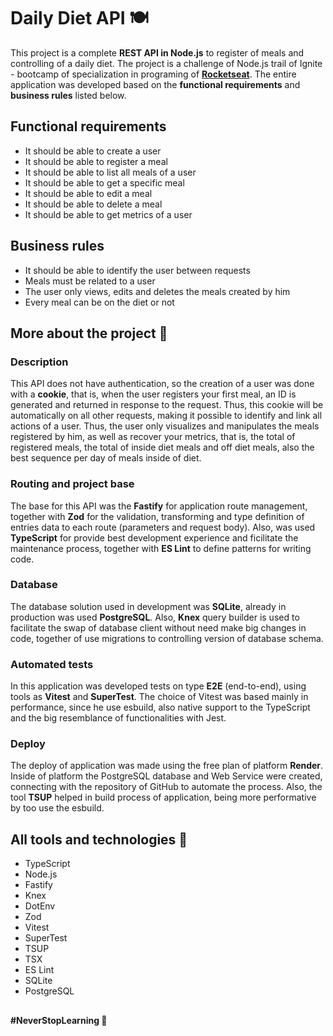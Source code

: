 # Daily Diet API 🍽

This project is a complete **REST API in Node.js** to register of meals and controlling of a daily diet. The project is a challenge of Node.js trail of Ignite - bootcamp of specialization in programing of [**Rocketseat**](https://github.com/rocketseat-education). The entire application was developed based on the **functional requirements** and **business rules** listed below.

## Functional requirements

- It should be able to create a user
- It should be able to register a meal
- It should be able to list all meals of a user
- It should be able to get a specific meal
- It should be able to edit a meal
- It should be able to delete a meal
- It should be able to get metrics of a user

## Business rules

- It should be able to identify the user between requests
- Meals must be related to a user
- The user only views, edits and deletes the meals created by him
- Every meal can be on the diet or not

## More about the project 👀

### Description

This API does not have authentication, so the creation of a user was done with a **cookie**, that is, when the user registers your first meal, an ID is generated and returned in response to the request. Thus, this cookie will be automatically on all other requests, making it possible to identify and link all actions of a user. Thus, the user only visualizes and manipulates the meals registered by him, as well as recover your metrics, that is, the total of registered meals, the total of inside diet meals and off diet meals, also the best sequence per day of meals inside of diet.

### Routing and project base

The base for this API was the **Fastify** for application route management, together with **Zod** for the validation, transforming and type definition of entries data to each route (parameters and request body). Also, was used **TypeScript** for provide best development experience and ficilitate the maintenance process, together with **ES Lint** to define patterns for writing code.

### Database

The database solution used in development was **SQLite**, already in production was used **PostgreSQL**. Also, **Knex** query builder is used to facilitate the swap of database client without need make big changes in code, together of use migrations to controlling version of database schema.

### Automated tests

In this application was developed tests on type **E2E** (end-to-end), using tools as **Vitest** and **SuperTest**. The choice of Vitest was based mainly in performance, since he use esbuild, also native support to the TypeScript and the big resemblance of functionalities with Jest.

### Deploy

The deploy of application was made using the free plan of platform **Render**. Inside of platform the PostgreSQL database and Web Service were created, connecting with the repository of GitHub to automate the process. Also, the tool **TSUP** helped in build process of application, being more performative by too use the esbuild.

## All tools and technologies 🧰

- TypeScript
- Node.js
- Fastify
- Knex
- DotEnv
- Zod
- Vitest
- SuperTest
- TSUP
- TSX
- ES Lint
- SQLite
- PostgreSQL

##

**#NeverStopLearning 🚀**
